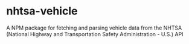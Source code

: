 # nhtsa-vehicle
A NPM package for fetching and parsing vehicle data from the NHTSA (National Highway and Transportation Safety Administration - U.S.) API

